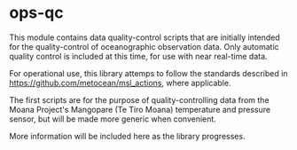 # ops-qc

This module contains data quality-control scripts that are initially intended for the quality-control of oceanographic observation data.  Only automatic quality control is included at this time, for use with near real-time data.

For operational use, this library attemps to follow the standards described in https://github.com/metocean/msl_actions, where applicable. 

The first scripts are for the purpose of quality-controlling data from the Moana Project's Mangopare (Te Tiro Moana) temperature and pressure sensor, but will be made more generic when convenient.

More information will be included here as the library progresses.